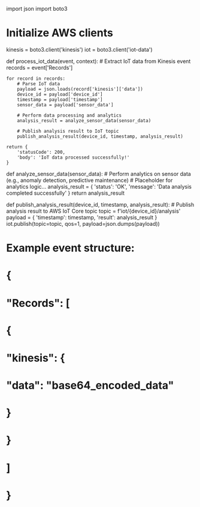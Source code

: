 import json
import boto3

# Initialize AWS clients
kinesis = boto3.client('kinesis')
iot = boto3.client('iot-data')

def process_iot_data(event, context):
    # Extract IoT data from Kinesis event
    records = event['Records']
    
    for record in records:
        # Parse IoT data
        payload = json.loads(record['kinesis']['data'])
        device_id = payload['device_id']
        timestamp = payload['timestamp']
        sensor_data = payload['sensor_data']
        
        # Perform data processing and analytics
        analysis_result = analyze_sensor_data(sensor_data)
        
        # Publish analysis result to IoT topic
        publish_analysis_result(device_id, timestamp, analysis_result)
        
    return {
        'statusCode': 200,
        'body': 'IoT data processed successfully!'
    }

def analyze_sensor_data(sensor_data):
    # Perform analytics on sensor data (e.g., anomaly detection, predictive maintenance)
    # Placeholder for analytics logic...
    analysis_result = {
        'status': 'OK',
        'message': 'Data analysis completed successfully'
    }
    return analysis_result

def publish_analysis_result(device_id, timestamp, analysis_result):
    # Publish analysis result to AWS IoT Core topic
    topic = f'iot/{device_id}/analysis'
    payload = {
        'timestamp': timestamp,
        'result': analysis_result
    }
    iot.publish(topic=topic, qos=1, payload=json.dumps(payload))

# Example event structure:
# {
#   "Records": [
#     {
#       "kinesis": {
#         "data": "base64_encoded_data"
#       }
#     }
#   ]
# }
